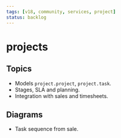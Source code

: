 ```yaml
---
tags: [v18, community, services, project]
status: backlog
---
```

# projects

## Topics
- Models `project.project`, `project.task`.
- Stages, SLA and planning.
- Integration with sales and timesheets.

## Diagrams
- Task sequence from sale.




